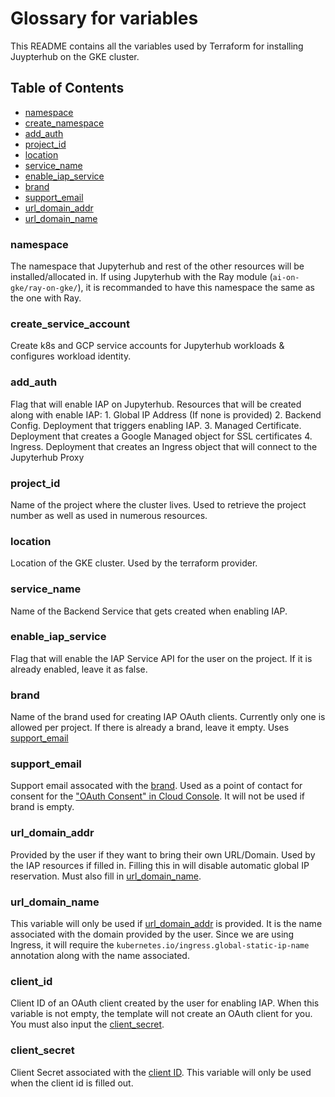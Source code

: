 # Glossary for variables

This README contains all the variables used by Terraform for installing Juypterhub on the GKE cluster.

## Table of Contents

* [namespace](#namespace)
* [create_namespace](#create_namespace)
* [add_auth](#add_auth)
* [project_id](#project_id)
* [location](#location)
* [service_name](#service_name)
* [enable_iap_service](#enable_iap_service)
* [brand](#brand)
* [support_email](#support_email)
* [url_domain_addr](#url_domain_addr)
* [url_domain_name](#url_domain_name)

### namespace

The namespace that Jupyterhub and rest of the other resources will be installed/allocated in. If using Jupyterhub with the Ray module (`ai-on-gke/ray-on-gke/`), it is recommanded to have this namespace the same as the one with Ray.

### create_service_account

Create k8s and GCP service accounts for Jupyterhub workloads & configures workload identity.

### add_auth

Flag that will enable IAP on Jupyterhub. Resources that will be created along with enable IAP:
    1. Global IP Address (If none is provided)
    2. Backend Config. Deployment that triggers enabling IAP.
    3. Managed Certificate. Deployment that creates a Google Managed object for SSL certificates
    4. Ingress. Deployment that creates an Ingress object that will connect to the Jupyterhub Proxy

### project_id

Name of the project where the cluster lives. Used to retrieve the project number as well as used in numerous resources.

### location

Location of the GKE cluster. Used by the terraform provider.

### service_name

Name of the Backend Service that gets created when enabling IAP.

### enable_iap_service

Flag that will enable the IAP Service API for the user on the project. If it is already enabled, leave it as false.

### brand

Name of the brand used for creating IAP OAuth clients. Currently only one is allowed per project. If there is already a brand, leave it empty.
Uses [support_email](#support_email)

### support_email

Support email assocated with the [brand](#brand). Used as a point of contact for consent for the ["OAuth Consent" in Cloud Console](https://console.cloud.google.com/apis/credentials/consent). It will not be used if brand is empty.

### url_domain_addr

Provided by the user if they want to bring their own URL/Domain. Used by the IAP resources if filled in. Filling this in will disable automatic global IP reservation. Must also fill in [url_domain_name](#url_domain_name).

### url_domain_name

This variable will only be used if [url_domain_addr](#url_domain_addr) is provided. It is the name associated with the domain provided by the user. Since we are using Ingress, it will require the `kubernetes.io/ingress.global-static-ip-name` annotation along with the name associated.

### client_id

Client ID of an OAuth client created by the user for enabling IAP. When this variable is not empty, the template will not create an OAuth client for you. You must also input the [client_secret](#client_secret).

### client_secret

Client Secret associated with the [client ID](#client_id). This variable will only be used when the client id is filled out.  
